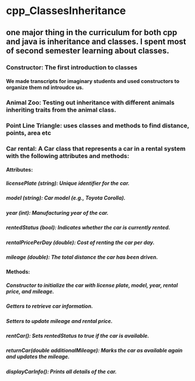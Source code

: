 # cpp_ClassesInheritance

## one major thing in the curriculum for both cpp and java is inheritance and classes. I spent most of second semester learning about classes. 

### Constructor: The first introduction to classes

#### We made transcripts for imaginary students and used constructors to organize them nd introudce us.

### Animal Zoo: Testing out inheritance with different animals inheriting traits from the animal class. 

### Point Line Triangle: uses classes and methods to find distance, points, area etc

### Car rental:  A Car class that represents a car in a rental system with the following attributes and methods:

#### Attributes:
##### licensePlate (string): Unique identifier for the car.
##### model (string): Car model (e.g., Toyota Corolla).
##### year (int): Manufacturing year of the car.
##### rentedStatus (bool): Indicates whether the car is currently rented.
##### rentalPricePerDay (double): Cost of renting the car per day.
##### mileage (double): The total distance the car has been driven.

#### Methods:
##### Constructor to initialize the car with license plate, model, year, rental price, and mileage.
##### Getters to retrieve car information.
##### Setters to update mileage and rental price.
##### rentCar(): Sets rentedStatus to true if the car is available.
##### returnCar(double additionalMileage): Marks the car as available again and updates the mileage.
##### displayCarInfo(): Prints all details of the car.
